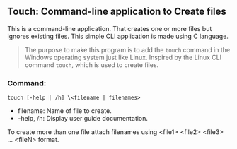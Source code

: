 ## Touch: Command-line application to Create files

This is a command-line application. That creates one or more files but ignores existing files. This simple CLI application is made using C language.

> The purpose to make this program is to add the `touch` command in the Windows operating system just like Linux. Inspired by the Linux CLI command `touch`,  which is used to create files.

### Command:

`touch [-help | /h] \<filename | filenames>`

- filename: Name of file to create.
- -help, /h: Display user guide documentation.

To create more than one file attach filenames using \<file1> \<file2> \<file3> ... \<fileN> format.
